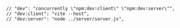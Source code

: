     // "dev": "concurrently \"npm:dev:client\" \"npm:dev:server\"",
    // "dev:client": "vite --host",
    // "dev:server": "node ../server/server.js",